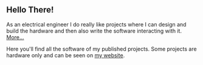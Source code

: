 ## Hello There!

As an electrical engineer I do really like projects where I can design and build the hardware and then also write the software interacting with it. [More...](./readme_continued.md)

Here you'll find all the software of my published projects. Some projects are hardware only and can be seen on [my website](https://oblaser.ch/projekte/).
